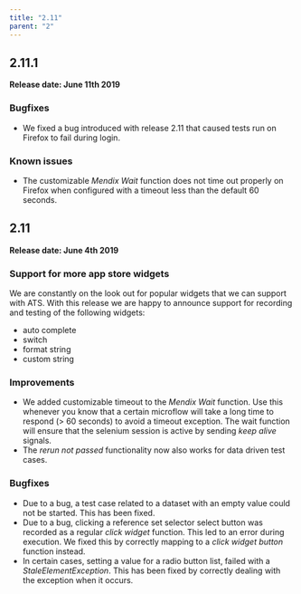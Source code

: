 ```yaml
---
title: "2.11"
parent: "2"
---
```


## 2.11.1

**Release date: June 11th 2019**

<!--
### Extended API

As more people embrace CI/CD in the development process we saw a need for more functionality and information from our API. 

On the functionality side, we added the operation **Rerun not passed** to the ATS API. Now you can set up your CI/CD pipeline to rerun failed test cases automatically. 

On the information side we added options to retrieve the following data for a job using the existing **GetJobStatus** operation:

* flags (cancelled and warning)
* breakdown per test case i.e. number of passed/failed/not executed test cases
* details per test case with name, result, duration and error message.

For all the details make sure to check the [ATS 2 Reference guide](./../../ats/refguide/rg-version-2/cicd-api.md).
-->

### Bugfixes

* We fixed a bug introduced with release 2.11 that caused tests run on Firefox to fail during login.

### Known issues

* The customizable *Mendix Wait* function does not time out properly on Firefox when configured with a timeout less than the default 60 seconds.

## 2.11

**Release date: June 4th 2019**

### Support for more app store widgets

We are constantly on the look out for popular widgets that we can support with ATS. With this release we are happy to announce support for recording and testing of the following widgets:

* auto complete
* switch
* format string
* custom string

### Improvements

* We added customizable timeout to the *Mendix Wait*  function. Use this whenever you know that a certain microflow will take a long time to respond (> 60 seconds) to avoid a timeout exception. The wait function will ensure that the selenium session is active by sending *keep alive* signals.
* The *rerun not passed* functionality now also works for data driven test cases. 

### Bugfixes

* Due to a bug, a test case related to a dataset with an empty value could not be started. This has been fixed.
* Due to a bug, clicking a reference set selector select button was recorded as a regular *click widget* function. This led to an error during execution. We fixed this by correctly mapping to a *click widget button* function instead.
* In certain cases, setting a value for a radio button list, failed with a *StaleElementException*. This has been fixed by correctly dealing with the exception when it occurs.
